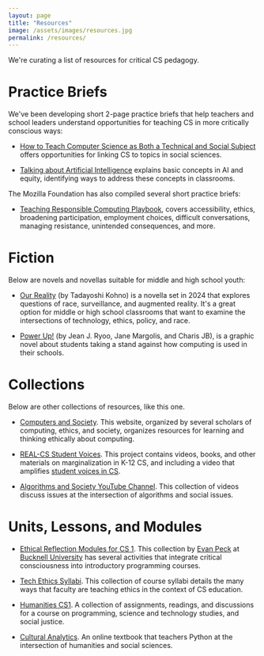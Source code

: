```yaml
---
layout: page
title: "Resources"
image: /assets/images/resources.jpg
permalink: /resources/
---
```


We're curating a list of resources for critical CS pedagogy.

# Practice Briefs

We've been developing short 2-page practice briefs that help teachers and school leaders understand opportunities for teaching CS in more critically conscious ways:

* [How to Teach Computer Science as Both a Technical and Social Subject](/assets/documents/TeachingCSTechnicallyAndSocially.pdf) offers opportunities for linking CS to topics in social sciences.

* [Talking about Artificial Intelligence](assets/documents/TalkingAboutArtificialIntelligence.pdf) explains basic concepts in AI and equity, identifying ways to address these concepts in classrooms.

The Mozilla Foundation has also compiled several short practice briefs:

* [Teaching Responsible Computing Playbook](https://foundation.mozilla.org/en/what-we-fund/awards/teaching-responsible-computing-playbook/), covers accessibility, ethics, broadening participation, employment choices, difficult conversations, managing resistance, unintended consequences, and more.

# Fiction

Below are novels and novellas suitable for middle and high school youth:

* [Our Reality](https://homes.cs.washington.edu/~yoshi/OurReality.html) (by Tadayoshi Kohno) is a novella set in 2024 that explores questions of race, surveillance, and augmented reality. It's a great option for middle or high school classrooms that want to examine the intersections of technology, ethics, policy, and race.

* [Power Up!](https://centerx.gseis.ucla.edu/computer-science-equity-project/student-voice/power-up-graphic-novel/) (by Jean J. Ryoo, Jane Margolis, and Charis JB), is a graphic novel about students taking a stand against how computing is used in their schools.

# Collections

Below are other collections of resources, like this one.

* [Computers and Society](https://computers-society.org). This website, organized by several scholars of computing, ethics, and society, organizes resources for learning and thinking ethically about computing.

* [REAL-CS Student Voices](https://centerx.gseis.ucla.edu/computer-science-equity-project/student-voice/). This project contains videos, books, and other materials on marginalization in K-12 CS, and including a video that amplifies [student voices in CS](https://www.youtube.com/watch?v=TcjGHS7SdT4).

* [Algorithms and Society YouTube Channel](https://www.youtube.com/channel/UCLD2WeaHwDpXKDc12fiP5ag/videos). This collection of videos discuss issues at the intersection of algorithms and social issues.

# Units, Lessons, and Modules

* [Ethical Reflection Modules for CS 1](https://ethicalcs.github.io). This collection by [Evan Peck](http://www.eg.bucknell.edu/~emp017/) at [Bucknell University](https://www.bucknell.edu) has several activities that integrate critical consciousness into introductory programming courses.

* [Tech Ethics Syllabi](https://cfiesler.medium.com/tech-ethics-curricula-a-collection-of-syllabi-3eedfb76be18). This collection of course syllabi details the many ways that faculty are teaching ethics in the context of CS education.

* [Humanities CS1](https://github.com/jwm462/Humanities-CS1). A collection of assignments, readings, and discussions for a course on programming, science and technology studies, and social justice.

* [Cultural Analytics](https://melaniewalsh.github.io/Intro-Cultural-Analytics/welcome.html). An online textbook that teachers Python at the intersection of humanities and social sciences.